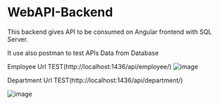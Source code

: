 # WebAPI-Backend
This backend gives API to be consumed on Angular frontend with SQL Server.

It use also postman to test APIs Data from Database

Employee Url TEST(http://localhost:1436/api/employee/)
![image](https://github.com/JeanClaude23/WebAPI-Backend/assets/62624966/783ac744-e109-4a7b-b4fd-a464107d08a6)


Department Url TEST(http://localhost:1436/api/department/)

![image](https://github.com/JeanClaude23/WebAPI-Backend/assets/62624966/80570258-562c-4c11-97c1-40723dbac892)


